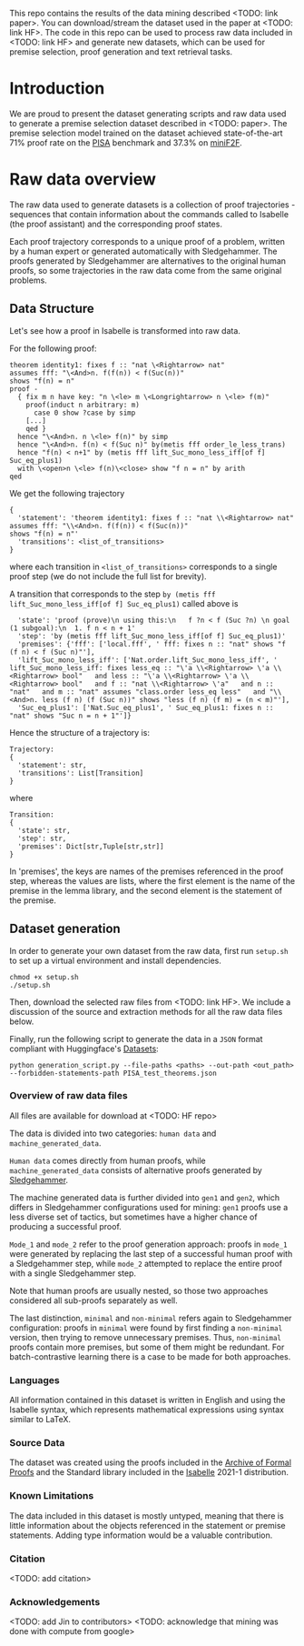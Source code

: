 This repo contains the results of the data mining described <TODO: link paper>. You can download/stream the dataset used in the paper at <TODO: link HF>. The code in this repo can be used to process raw data included in <TODO: link HF> and generate new datasets, which can be used for premise selection, proof generation and text retrieval tasks.

# Introduction

We are proud to present the dataset generating scripts and raw data used to generate a premise selection dataset described in <TODO: paper>. The premise selection model trained on the dataset achieved state-of-the-art 71% proof rate on the [PISA](http://aitp-conference.org/2021/abstract/paper_17.pdf) benchmark and 37.3% on [miniF2F](https://github.com/openai/miniF2F).

# Raw data overview

The raw data used to generate datasets is a collection of proof trajectories - sequences that contain information about the commands called to Isabelle (the proof assistant) and the corresponding proof states.

Each proof trajectory corresponds to a unique proof of a problem, written by a human expert or generated automatically with Sledgehammer. The proofs generated by Sledgehammer are alternatives to the original human proofs, so some trajectories in the raw data come from the same original problems.

## Data Structure

Let's see how a proof in Isabelle is transformed into raw data. 

For the following proof:
```
theorem identity1: fixes f :: "nat \<Rightarrow> nat"
assumes fff: "\<And>n. f(f(n)) < f(Suc(n))"
shows "f(n) = n"
proof -
  { fix m n have key: "n \<le> m \<Longrightarrow> n \<le> f(m)"
    proof(induct n arbitrary: m)
      case 0 show ?case by simp
    [...]
    qed }
  hence "\<And>n. n \<le> f(n)" by simp
  hence "\<And>n. f(n) < f(Suc n)" by(metis fff order_le_less_trans)
  hence "f(n) < n+1" by (metis fff lift_Suc_mono_less_iff[of f] Suc_eq_plus1)
  with \<open>n \<le> f(n)\<close> show "f n = n" by arith
qed
```
We get the following trajectory

```
{
  'statement': 'theorem identity1: fixes f :: "nat \\<Rightarrow> nat"
assumes fff: "\\<And>n. f(f(n)) < f(Suc(n))"
shows "f(n) = n"'
  'transitions': <list_of_transitions>
}
```
where each transition in `<list_of_transitions>` corresponds to a single proof step (we do not include the full list for brevity).

A transition that corresponds to the step `by (metis fff lift_Suc_mono_less_iff[of f] Suc_eq_plus1)` called above is
```
  'state': 'proof (prove)\n using this:\n   f ?n < f (Suc ?n) \n goal (1 subgoal):\n  1. f n < n + 1'
  'step': 'by (metis fff lift_Suc_mono_less_iff[of f] Suc_eq_plus1)'
  'premises': {'fff': ['local.fff', ' fff: fixes n :: "nat" shows "f (f n) < f (Suc n)"'], 
  'lift_Suc_mono_less_iff': ['Nat.order.lift_Suc_mono_less_iff', ' lift_Suc_mono_less_iff: fixes less_eq :: "\'a \\<Rightarrow> \'a \\<Rightarrow> bool"   and less :: "\'a \\<Rightarrow> \'a \\<Rightarrow> bool"   and f :: "nat \\<Rightarrow> \'a"   and n :: "nat"   and m :: "nat" assumes "class.order less_eq less"   and "\\<And>n. less (f n) (f (Suc n))" shows "less (f n) (f m) = (n < m)"'],
  'Suc_eq_plus1': ['Nat.Suc_eq_plus1', ' Suc_eq_plus1: fixes n :: "nat" shows "Suc n = n + 1"']}
```
Hence the structure of a trajectory is:
```
Trajectory:
{
  'statement': str,
  'transitions': List[Transition]
}
```
where
```
Transition: 
{
  'state': str,
  'step': str,
  'premises': Dict[str,Tuple[str,str]]
}
```
In 'premises', the keys are names of the premises referenced in the proof step, whereas the values are lists, where the first element is the name of the premise in the lemma library, and the second element is the statement of the premise.

## Dataset generation

In order to generate your own dataset from the raw data, first run `setup.sh` to set up a virtual environment and install dependencies.
```
chmod +x setup.sh
./setup.sh
```

Then, download the selected raw files from <TODO: link HF>. We include a discussion of the source and extraction methods for all the raw data files below.

Finally, run the following script to generate the data in a `JSON` format compliant with Huggingface's [Datasets](https://huggingface.co/docs/datasets/index):
```
python generation_script.py --file-paths <paths> --out-path <out_path> --forbidden-statements-path PISA_test_theorems.json
```

### Overview of raw data files
All files are available for download at <TODO: HF repo>

The data is divided into two categories: `human data` and `machine_generated_data`.

`Human data` comes directly from human proofs, while `machine_generated_data` consists of alternative proofs generated by [Sledgehammer](https://isabelle.in.tum.de/website-Isabelle2009-1/sledgehammer.html).

The machine generated data is further divided into `gen1` and `gen2`, which differs in Sledgehammer configurations used for mining: `gen1` proofs use a less diverse set of tactics, but sometimes have a higher chance of producing a successful proof.

`Mode_1` and `mode_2` refer to the proof generation approach: proofs in `mode_1` were generated by replacing the last step of a successful human proof with a Sledgehammer step, while `mode_2` attempted to replace the entire proof with a single Sledgehammer step.

Note that human proofs are usually nested, so those two approaches considered all sub-proofs separately as well.

The last distinction, `minimal` and `non-minimal` refers again to Sledgehammer configuration: proofs in `minimal` were found by first finding a `non-minimal` version, then trying to remove unnecessary premises. Thus, `non-minimal` proofs contain more premises, but some of them might be redundant. For batch-contrastive learning there is a case to be made for both approaches.
### Languages

All information contained in this dataset is written in English and using the Isabelle syntax, which represents mathematical expressions using syntax similar to LaTeX.

### Source Data
The dataset was created using the proofs included in the [Archive of Formal Proofs](https://www.isa-afp.org/) and the Standard library included in the [Isabelle](https://isabelle.in.tum.de/) 2021-1 distribution.

### Known Limitations

The data included in this dataset is mostly untyped, meaning that there is little information about the objects referenced in the statement or premise statements. Adding type information would be a valuable contribution.

### Citation
<TODO: add citation>

### Acknowledgements
<TODO: add Jin to contributors>
<TODO: acknowledge that mining was done with compute from google>
